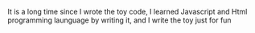 It is a long time since I wrote the toy code, I learned Javascript and Html programming launguage by writing it, and I write the toy just for fun
